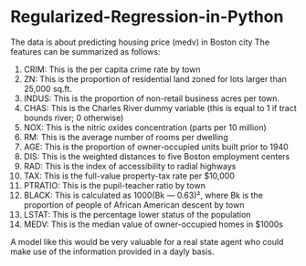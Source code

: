 # Regularized-Regression-in-Python
The data is about predicting housing price (medv) in Boston city
The features can be summarized as follows:

1. CRIM: This is the per capita crime rate by town
2. ZN: This is the proportion of residential land zoned for lots larger than 25,000 sq.ft.
3. INDUS: This is the proportion of non-retail business acres per town.
4. CHAS: This is the Charles River dummy variable (this is equal to 1 if tract bounds river; 0 otherwise)
5. NOX: This is the nitric oxides concentration (parts per 10 million)
6. RM: This is the average number of rooms per dwelling
7. AGE: This is the proportion of owner-occupied units built prior to 1940
8. DIS: This is the weighted distances to five Boston employment centers
9. RAD: This is the index of accessibility to radial highways
10. TAX: This is the full-value property-tax rate per $10,000
11. PTRATIO: This is the pupil-teacher ratio by town
12. BLACK: This is calculated as 1000(Bk — 0.63)², where Bk is the proportion of people of African American descent by town
13. LSTAT: This is the percentage lower status of the population
14. MEDV: This is the median value of owner-occupied homes in $1000s

A model like this would be very valuable for a real state agent who could make use of the information provided in a dayly basis.
